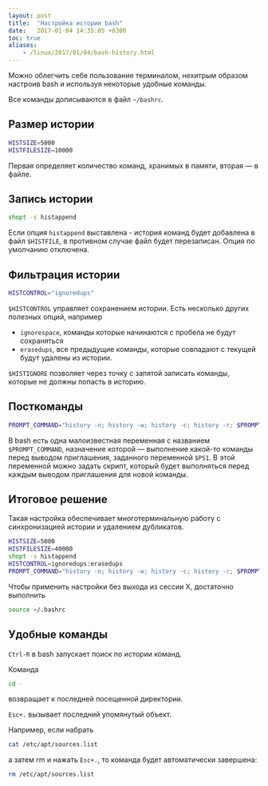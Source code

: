 ```yaml
---
layout: post
title:  "Настройка истории bash"
date:   2017-01-04 14:35:05 +0300
toc: true
aliases:
    - /linux/2017/01/04/bash-history.html
---
```



Можно облегчить себе пользование терминалом, нехитрым образом настроив bash и используя некоторые удобные команды.
<!--more-->

Все команды дописываются в  файл `~/bashrc`.

## Размер истории

```bash
HISTSIZE=5000
HISTFILESIZE=10000
```
Первая определяет количество команд, хранимых в памяти, вторая — в файле.

## Запись истории

```bash
shopt -s histappend
```

Если опция `histappend` выставлена - история команд будет добавлена в файл `$HISTFILE`, в противном случае файл будет перезаписан. Опция по умолчанию отключена.

## Фильтрация истории

```bash
HISTCONTROL="ignoredups"
```

`$HISTCONTROL` управляет сохранением истории. Есть несколько других полезных опций, например 

- `ignorespace`, команды которые начинаются с пробела не будут сохраняться
- `erasedups`, все предыдущие команды, которые совпадают с текущей будут удалены из истории.

`$HISTIGNORE` позволяет через точку с запятой записать команды, которые не должны попасть в историю.

## Посткоманды

```bash
PROMPT_COMMAND="history -n; history -w; history -c; history -r; $PROMPT_COMMAND"
```

В bash есть одна малоизвестная переменная с названием `$PROMPT_COMMAND`, назначение которой — выполнение какой-то команды перед выводом приглашения, заданного переменной `$PS1`. В этой переменной можно задать скрипт, который будет выполняться перед каждым выводом приглашения для новой команды.

## Итоговое решение

Такая настройка обеспечивает многотерминальную работу с синхронизацией истории и удалением дубликатов.

```bash
HISTSIZE=5000
HISTFILESIZE=40000
shopt -s histappend
HISTCONTROL=ignoredups:erasedups
PROMPT_COMMAND="history -n; history -w; history -c; history -r; $PROMPT_COMMAND"
```

Чтобы применить настройки без выхода из сессии X, достаточно выполнить
```bash
source ~/.bashrc
```

## Удобные команды 

`Ctrl-R` в bash запускает поиск по истории команд. 

Команда 
```bash
cd -
```
возвращает к последней посещенной директории. 

`Esc+.` вызывает последний упомянутый объект. 

Например, если набрать
```bash
cat /etc/apt/sources.list
```
а затем rm и нажать `Esc+.`, то команда будет автоматически завершена:
```bash
rm /etc/apt/sources.list
```